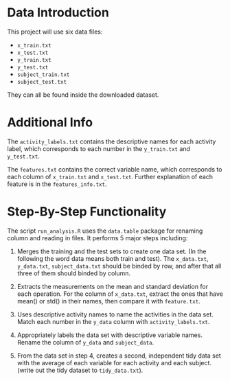 # Data Introduction
This project will use six data files:
- `x_train.txt`
- `x_test.txt`
- `y_train.txt`
- `y_test.txt`
- `subject_train.txt`
- `subject_test.txt`

They can all be found inside the downloaded dataset.

# Additional Info
The `activity_labels.txt` contains the descriptive names for each activity label, which corresponds to each number in the `y_train.txt` and `y_test.txt`.

The `features.txt` contains the correct variable name, which corresponds to each column of `x_train.txt` and `x_test.txt`. Further explanation of each feature is in the `features_info.txt`.


# Step-By-Step Functionality
The script `run_analysis.R` uses the `data.table` package for renaming column and reading in files. It performs 5 major steps including:

1. Merges the training and the test sets to create one data set. (In the following the word data means both train and test).
The `x_data.txt`, `y_data.txt`, `subject_data.txt` should be binded by row, and after that all three of them should binded by column.

2. Extracts the measurements on the mean and standard deviation for each operation. 
For the column of `x_data.txt`, extract the ones that have mean() or std() in their names, then compare it with `feature.txt`.

3. Uses descriptive activity names to name the activities in the data set.
Match each number in the `y_data` column with `activity_labels.txt`.

4. Appropriately labels the data set with descriptive variable names. 
Rename the column of `y_data` and `subject_data`.

5. From the data set in step 4, creates a second, independent tidy data set with the average of each variable for each activity and each subject.   
(write out the tidy dataset to `tidy_data.txt`).